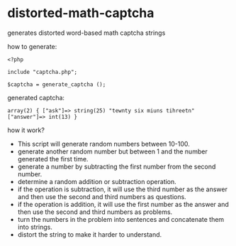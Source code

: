 # distorted-math-captcha
generates distorted word-based math captcha strings

how to generate:

```
<?php

include "captcha.php";

$captcha = generate_captcha ();
```

generated captcha:

```
array(2) { ["ask"]=> string(25) "tewnty six miuns tihreetn" ["answer"]=> int(13) }
```

how it work? 

- This script will generate random numbers between 10-100.
- generate another random number but between 1 and the number generated the first time. 
- generate a number by subtracting the first number from the second number.
- determine a random addition or subtraction operation.
- if the operation is subtraction, it will use the third number as the answer and then use the second and third numbers as questions.
- if the operation is addition, it will use the first number as the answer and then use the second and third numbers as problems.
- turn the numbers in the problem into sentences and concatenate them into strings.
- distort the string to make it harder to understand.
